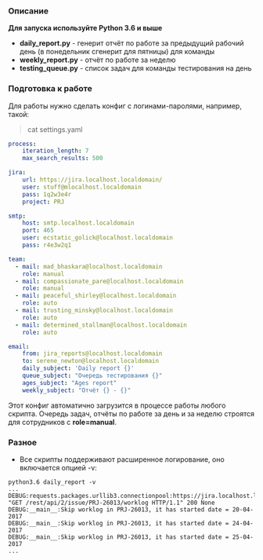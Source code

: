 ### Описание

**Для запуска используйте Python 3.6 и выше**

* **daily_report.py** - генерит отчёт по работе за предыдущий рабочий день (в понедельник сгенерит для пятницы) для команды
* **weekly_report.py** - отчёт по работе за неделю
* **testing_queue.py** - список задач для команды тестирования на день

### Подготовка к работе

Для работы нужно сделать конфиг с логинами-паролями, например, такой:

> cat settings.yaml

```yaml
process:
    iteration_length: 7
    max_search_results: 500

jira:
    url: https://jira.localhost.localdomain/
    user: stuff@mlocalhost.localdomain
    pass: 1q2w3e4r
    project: PRJ

smtp:
    host: smtp.localhost.localdomain
    port: 465
    user: ecstatic_golick@localhost.localdomain
    pass: r4e3w2q1

team:
  - mail: mad_bhaskara@localhost.localdomain
    role: manual
  - mail: compassionate_pare@localhost.localdomain
    role: manual
  - mail: peaceful_shirley@localhost.localdomain
    role: auto
  - mail: trusting_minsky@localhost.localdomain
    role: auto
  - mail: determined_stallman@localhost.localdomain
    role: auto

email:
    from: jira_reports@localhost.localdomain
    to: serene_newton@localhost.localdomain
    daily_subject: 'Daily report {}'
    queue_subject: "Очередь тестирования {}"
    ages_subject: "Ages report"
    weekly_subject: "Отчёт {} - {}"
```

Этот конфиг автоматично загрузится в процессе работы любого скрипта. Очередь задач, отчёты по работе за день и за неделю
строятся для сотрудников с **role=manual**. 


### Разное

* Все скрипты поддерживают расширенное логирование, оно включается опцией -v:

```
python3.6 daily_report -v
...
DEBUG:requests.packages.urllib3.connectionpool:https://jira.localhost.localdomain:443 "GET /rest/api/2/issue/PRJ-26013/worklog HTTP/1.1" 200 None
DEBUG:__main__:Skip worklog in PRJ-26013, it has started date = 20-04-2017
DEBUG:__main__:Skip worklog in PRJ-26013, it has started date = 24-04-2017
DEBUG:__main__:Skip worklog in PRJ-26013, it has started date = 25-04-2017
...
```

